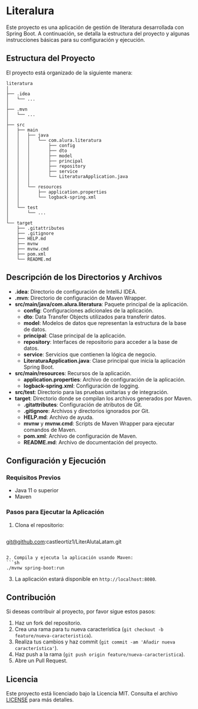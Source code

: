 # Literalura

Este proyecto es una aplicación de gestión de literatura desarrollada con Spring Boot. A continuación, se detalla la estructura del proyecto y algunas instrucciones básicas para su configuración y ejecución.

## Estructura del Proyecto

El proyecto está organizado de la siguiente manera:

```
literatura
│
├── .idea
│   └── ...
│
├── .mvn
│   └── ...
│
├── src
│   ├── main
│   │   ├── java
│   │   │   └── com.alura.literatura
│   │   │       ├── config
│   │   │       ├── dto
│   │   │       ├── model
│   │   │       ├── principal
│   │   │       ├── repository
│   │   │       ├── service
│   │   │       └── LiteraturaApplication.java
│   │   │
│   │   └── resources
│   │       ├── application.properties
│   │       └── logback-spring.xml
│   │
│   └── test
│       └── ...
│
└── target
    ├── .gitattributes
    ├── .gitignore
    ├── HELP.md
    ├── mvnw
    ├── mvnw.cmd
    ├── pom.xml
    └── README.md
```

## Descripción de los Directorios y Archivos

- **.idea**: Directorio de configuración de IntelliJ IDEA.
- **.mvn**: Directorio de configuración de Maven Wrapper.
- **src/main/java/com.alura.literatura**: Paquete principal de la aplicación.
    - **config**: Configuraciones adicionales de la aplicación.
    - **dto**: Data Transfer Objects utilizados para transferir datos.
    - **model**: Modelos de datos que representan la estructura de la base de datos.
    - **principal**: Clase principal de la aplicación.
    - **repository**: Interfaces de repositorio para acceder a la base de datos.
    - **service**: Servicios que contienen la lógica de negocio.
    - **LiteraturaApplication.java**: Clase principal que inicia la aplicación Spring Boot.
- **src/main/resources**: Recursos de la aplicación.
    - **application.properties**: Archivo de configuración de la aplicación.
    - **logback-spring.xml**: Configuración de logging.
- **src/test**: Directorio para las pruebas unitarias y de integración.
- **target**: Directorio donde se compilan los archivos generados por Maven.
    - **.gitattributes**: Configuración de atributos de Git.
    - **.gitignore**: Archivos y directorios ignorados por Git.
    - **HELP.md**: Archivo de ayuda.
    - **mvnw** y **mvnw.cmd**: Scripts de Maven Wrapper para ejecutar comandos de Maven.
    - **pom.xml**: Archivo de configuración de Maven.
    - **README.md**: Archivo de documentación del proyecto.

## Configuración y Ejecución

### Requisitos Previos

- Java 11 o superior
- Maven

### Pasos para Ejecutar la Aplicación

1. Clona el repositorio:
   ```sh
git@github.com:castleortiz1/LiterAlutaLatam.git
   ```

2. Compila y ejecuta la aplicación usando Maven:
   ```sh
   ./mvnw spring-boot:run
   ```

3. La aplicación estará disponible en `http://localhost:8080`.

## Contribución

Si deseas contribuir al proyecto, por favor sigue estos pasos:

1. Haz un fork del repositorio.
2. Crea una rama para tu nueva característica (`git checkout -b feature/nueva-caracteristica`).
3. Realiza tus cambios y haz commit (`git commit -am 'Añadir nueva característica'`).
4. Haz push a la rama (`git push origin feature/nueva-caracteristica`).
5. Abre un Pull Request.

## Licencia

Este proyecto está licenciado bajo la Licencia MIT. Consulta el archivo [LICENSE](LICENSE) para más detalles.

